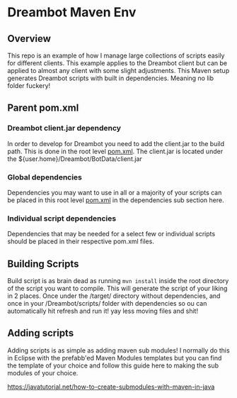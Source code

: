 # Dreambot Maven Env

## Overview
This repo is an example of how I manage large collections of scripts easily for different clients.  This example applies to the Dreambot client but can be applied to almost any client with some slight adjustments.  This Maven setup generates Dreambot scripts with built in dependencies.  Meaning no lib folder fuckery!

## Parent pom.xml
### Dreambot client.jar dependency
In order to develop for Dreambot you need to add the client.jar to the build path.  This is done in the root level [pom.xml](pom.xml).  The client.jar is located under the ${user.home}/Dreambot/BotData/client.jar

### Global dependencies
Dependencies you may want to use in all or a majority of your scripts can be placed in this root level [pom.xml](pom.xml) in the dependencies sub section here.

### Individual script dependencies
Dependencies that may be needed for a select few or individual scripts should be placed in their respective pom.xml files.

## Building Scripts
Build script is as brain dead as running `mvn install` inside the root directory of the script you want to compile.  This will generate the script of your liking in 2 places.  Once under the /target/ directory without dependencies, and once in your /Dreambot/scripts/ folder with dependencies so ou can automatically hit refresh and run it!  yay less moving files and shit!

## Adding scripts
Adding scripts is as simple as adding maven sub modules!  I normally do this in Eclipse with the prefabb'ed Maven Modules templates but you can find the template of your choice and follow this guide here to making the sub modules of your choice.

https://javatutorial.net/how-to-create-submodules-with-maven-in-java